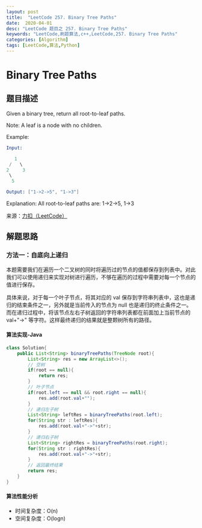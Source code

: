 ```yaml
---
layout: post
title:  "LeetCode 257. Binary Tree Paths"
date:  2020-04-01
desc: "LeetCode 题目之 257. Binary Tree Paths"
keywords: "LeetCode,刷题算法,c++,LeetCode,257. Binary Tree Paths"
categories: [Algorithm]
tags: [LeetCode,算法,Python]
---
```

# Binary Tree Paths

## 题目描述

Given a binary tree, return all root-to-leaf paths.

Note: A leaf is a node with no children.

Example:

```s
Input:

   1
 /   \
2     3
 \
  5

Output: ["1->2->5", "1->3"]
```

Explanation: All root-to-leaf paths are: 1->2->5, 1->3

来源：[力扣（LeetCode）](https://leetcode-cn.com/problems/binary-tree-paths)

## 解题思路

### 方法一：自底向上递归

本题需要我们在遍历一个二叉树的同时将遍历过的节点的值都保存到列表中。对此我们可以使用递归来实现对树进行遍历，不够在遍历的过程中需要对每一个节点的值进行保存。

具体来说，对于每一个叶子节点，将其对应的 val 保存到字符串列表中，这也是递归的结束条件之一，另外就是当前传入的节点为 null 也是递归的终止条件之一。而在递归过程中，将该节点左右子树返回的字符串列表都在前面加上当前节点的 val+"->" 等字符。这样最终递归的结果就是整颗树所有的路径。

#### 算法实现-Java

```java
class Solution{
    public List<String> binaryTreePaths(TreeNode root){
        List<String> res = new ArrayList<>();
        // 空树
        if(root == null){
            return res;
        }
        // 叶子节点
        if(root.left == null && root.right == null){
            res.add(root.val+"");
        }
        // 递归左子树
        List<String> leftRes = binaryTreePaths(root.left);
        for(String str : leftRes){
            res.add(root.val+"->"+str);
        }
        // 递归右子树
        List<String> rightRes = binaryTreePaths(root.right);
        for(String str : rightRes){
            res.add(root.val+"->"+str);
        }
        // 返回最终结果
        return res;
    }
}
```

#### 算法性能分析

- 时间复杂度：O(n)
- 空间复杂度：O(logn)
